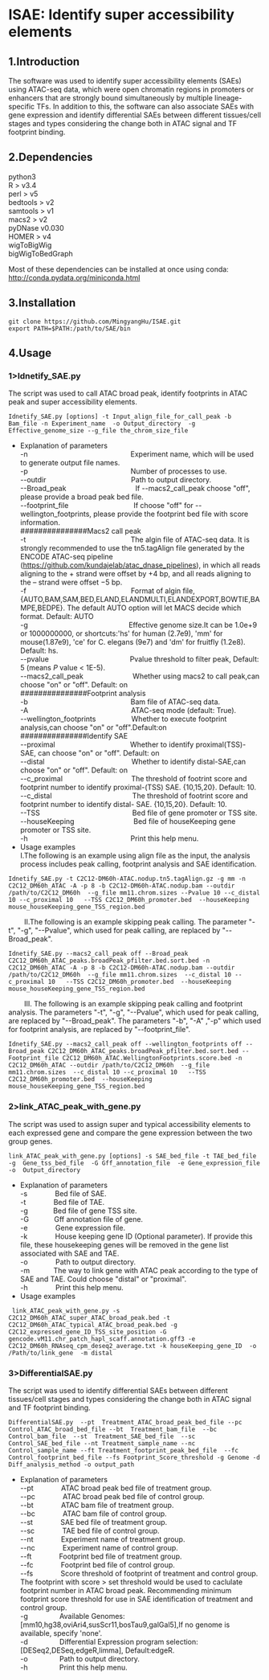 # ISAE: Identify super accessibility elements  

## 1.Introduction  
The software was used to identify super accessibility elements (SAEs) using ATAC-seq data, which were open chromatin regions in promoters or enhancers that are strongly bound simultaneously by multiple lineage-specific TFs. In addition to this, the software can also associate SAEs with gene expression and identify differential SAEs between different tissues/cell stages and types considering the change both in ATAC signal and TF footprint binding.   

## 2.Dependencies  
python3  
R > v3.4  
perl > v5  
bedtools > v2  
samtools > v1  
macs2 > v2  
pyDNase v0.030  
HOMER > v4  
wigToBigWig  
bigWigToBedGraph  

Most of these dependencies can be installed at once using conda: http://conda.pydata.org/miniconda.html  
## 3.Installation  
```
git clone https://github.com/MingyangHu/ISAE.git
export PATH=$PATH:/path/to/SAE/bin
```

## 4.Usage  
### 1>Idnetify_SAE.py  
The script was used to call ATAC broad peak, identify footprints in ATAC peak and super accessibility elements.    
```
Idnetify_SAE.py [options] -t Input_align_file_for_call_peak -b Bam_file -n Experiment_name  -o Output_directory  -g Effective_genome_size --g_file the_chrom_size_file  
```
* Explanation of parameters    
-n&nbsp; &nbsp; &nbsp; &nbsp; &nbsp; &nbsp; &nbsp; &nbsp; &nbsp; &nbsp; &nbsp; &nbsp; &nbsp; &nbsp; &nbsp; &nbsp; &nbsp; &nbsp; &nbsp; &nbsp; &nbsp; &nbsp; &nbsp; &nbsp; &nbsp; &nbsp; Experiment name, which will be used to generate output file names.    
-p&nbsp; &nbsp; &nbsp; &nbsp; &nbsp; &nbsp; &nbsp; &nbsp; &nbsp; &nbsp; &nbsp; &nbsp; &nbsp; &nbsp; &nbsp; &nbsp; &nbsp; &nbsp; &nbsp; &nbsp; &nbsp; &nbsp; &nbsp; &nbsp; &nbsp; &nbsp; Number of processes to use.    
--outdir &nbsp; &nbsp; &nbsp; &nbsp; &nbsp; &nbsp; &nbsp; &nbsp; &nbsp; &nbsp; &nbsp; &nbsp; &nbsp; &nbsp; &nbsp; &nbsp; &nbsp; &nbsp; &nbsp; &nbsp; &nbsp; Path to output directory.    
--Broad_peak &nbsp; &nbsp; &nbsp; &nbsp; &nbsp; &nbsp; &nbsp; &nbsp; &nbsp; &nbsp; &nbsp; &nbsp; &nbsp; &nbsp; &nbsp; &nbsp; &nbsp; If --macs2_call_peak choose "off", please provide a broad peak bed file.    
--footprint_file &nbsp; &nbsp; &nbsp; &nbsp; &nbsp; &nbsp; &nbsp; &nbsp; &nbsp; &nbsp; &nbsp; &nbsp; &nbsp; &nbsp; &nbsp; &nbsp; If choose "off" for --wellington_footprints, please provide the footprint bed file with score information.  
###############Macs2 call peak  
-t &nbsp; &nbsp; &nbsp; &nbsp; &nbsp; &nbsp; &nbsp; &nbsp; &nbsp; &nbsp; &nbsp; &nbsp; &nbsp; &nbsp; &nbsp; &nbsp; &nbsp; &nbsp; &nbsp; &nbsp; &nbsp; &nbsp; &nbsp; &nbsp; &nbsp; &nbsp; The algin file of ATAC-seq data. It is strongly recommended to use the tn5.tagAlign file generated by the ENCODE ATAC-seq pipeline (https://github.com/kundajelab/atac_dnase_pipelines), in which all reads aligning to the + strand were offset by +4 bp, and all reads aligning to the – strand were offset −5 bp.  
-f &nbsp; &nbsp; &nbsp; &nbsp; &nbsp; &nbsp; &nbsp; &nbsp; &nbsp; &nbsp; &nbsp; &nbsp; &nbsp; &nbsp; &nbsp; &nbsp; &nbsp; &nbsp; &nbsp; &nbsp; &nbsp; &nbsp; &nbsp; &nbsp; &nbsp; &nbsp; Format of algin file,{AUTO,BAM,SAM,BED,ELAND,ELANDMULTI,ELANDEXPORT,BOWTIE,BAMPE,BEDPE}. The default AUTO option will let MACS decide which format. Default: AUTO     
-g &nbsp; &nbsp; &nbsp; &nbsp; &nbsp; &nbsp; &nbsp; &nbsp; &nbsp; &nbsp; &nbsp; &nbsp; &nbsp; &nbsp; &nbsp; &nbsp; &nbsp; &nbsp; &nbsp; &nbsp; &nbsp; &nbsp; &nbsp; &nbsp; &nbsp; Effective genome size.It can be 1.0e+9 or 1000000000, or shortcuts:'hs' for human (2.7e9), 'mm' for mouse(1.87e9), 'ce' for C. elegans (9e7) and 'dm' for fruitfly (1.2e8). Default: hs.    
--pvalue &nbsp; &nbsp; &nbsp; &nbsp; &nbsp; &nbsp; &nbsp; &nbsp; &nbsp; &nbsp; &nbsp; &nbsp; &nbsp; &nbsp; &nbsp; &nbsp; &nbsp; &nbsp; &nbsp; &nbsp; Pvalue threshold to filter peak, Default: 5 (means *P* value < 1E-5).    
--macs2_call_peak &nbsp; &nbsp; &nbsp; &nbsp; &nbsp; &nbsp; &nbsp; &nbsp; &nbsp; &nbsp; &nbsp; &nbsp; Whether using macs2 to call peak,can choose "on" or "off". Default: on    
###############Footprint analysis  
-b&nbsp; &nbsp; &nbsp; &nbsp; &nbsp; &nbsp; &nbsp; &nbsp; &nbsp; &nbsp; &nbsp; &nbsp; &nbsp; &nbsp; &nbsp; &nbsp; &nbsp; &nbsp; &nbsp; &nbsp; &nbsp; &nbsp; &nbsp; &nbsp; &nbsp; &nbsp; Bam file of ATAC-seq data.   
-A&nbsp; &nbsp; &nbsp; &nbsp; &nbsp; &nbsp; &nbsp; &nbsp; &nbsp; &nbsp; &nbsp; &nbsp; &nbsp; &nbsp; &nbsp; &nbsp; &nbsp; &nbsp; &nbsp; &nbsp; &nbsp; &nbsp; &nbsp; &nbsp; &nbsp; &nbsp; ATAC-seq mode (default: True).      
--wellington_footprints&nbsp; &nbsp; &nbsp; &nbsp; &nbsp; &nbsp; &nbsp; &nbsp; &nbsp; Whether to execute footprint analysis,can choose "on" or "off".Default:on  
###############Identify SAE  
--proximal&nbsp; &nbsp; &nbsp; &nbsp; &nbsp; &nbsp; &nbsp; &nbsp; &nbsp; &nbsp; &nbsp; &nbsp; &nbsp; &nbsp; &nbsp;  &nbsp; &nbsp; &nbsp;  &nbsp; Whether to identify proximal(TSS)-SAE, can choose "on" or "off". Default: on  
--distal&nbsp; &nbsp; &nbsp; &nbsp; &nbsp; &nbsp; &nbsp; &nbsp; &nbsp; &nbsp; &nbsp; &nbsp; &nbsp; &nbsp; &nbsp; &nbsp; &nbsp; &nbsp;  &nbsp; &nbsp; &nbsp;  &nbsp; Whether to identify distal-SAE,can choose "on" or "off". Default: on  
--c_proximal&nbsp; &nbsp; &nbsp; &nbsp; &nbsp; &nbsp; &nbsp; &nbsp; &nbsp; &nbsp; &nbsp; &nbsp; &nbsp; &nbsp; &nbsp; &nbsp; &ensp; The threshold of footrint score and footprint number to identify proximal-(TSS) SAE. {10,15,20}. Default: 10.   
--c_distal&nbsp; &nbsp; &nbsp; &nbsp; &nbsp; &nbsp; &nbsp; &nbsp; &nbsp; &nbsp; &nbsp; &nbsp; &nbsp; &nbsp; &nbsp; &nbsp; &nbsp; &nbsp; &nbsp; &ensp; The threshold of footrint score and footprint number to identify distal- SAE. {10,15,20}. Default: 10.   
--TSS&nbsp; &nbsp; &nbsp; &nbsp; &nbsp; &nbsp; &nbsp; &nbsp; &nbsp; &nbsp; &nbsp; &nbsp; &nbsp; &nbsp; &nbsp; &nbsp; &nbsp; &nbsp; &nbsp; &nbsp; &nbsp; &nbsp; &ensp; Bed file of gene promoter or TSS site.  
--houseKeeping&nbsp; &nbsp; &nbsp; &nbsp; &nbsp; &nbsp; &nbsp; &nbsp; &nbsp; &nbsp; &nbsp; &nbsp; &nbsp; &nbsp; &nbsp; Bed file of houseKeeping gene promoter or TSS site.  
-h&nbsp; &nbsp; &nbsp; &nbsp; &nbsp; &nbsp; &nbsp; &nbsp; &nbsp; &nbsp; &nbsp; &nbsp; &nbsp; &nbsp; &nbsp; &nbsp; &nbsp; &nbsp; &nbsp; &nbsp; &nbsp; &nbsp; &nbsp; &nbsp; &nbsp; &nbsp; Print this help menu.  
* Usage examples  
I.The following is an example using align file as the input, the analysis process includes peak calling, footprint analysis and SAE identification.  
 ```  
Idnetify_SAE.py -t C2C12-DM60h-ATAC.nodup.tn5.tagAlign.gz -g mm -n C2C12_DM60h_ATAC -A -p 8 -b C2C12-DM60h-ATAC.nodup.bam --outdir /path/to/C2C12_DM60h  --g_file mm11.chrom.sizes --Pvalue 10 --c_distal 10 --c_proximal 10   --TSS C2C12_DM60h_promoter.bed  --houseKeeping mouse_houseKeeping_gene_TSS_region.bed    
 ```  
&nbsp; &nbsp; &nbsp; &nbsp; II.The following is an example skipping peak calling. The parameter "-t", "-g", "--Pvalue", which used for peak calling, are replaced by "--Broad_peak".  
 ``` 
Idnetify_SAE.py --macs2_call_peak off --Broad_peak C2C12_DM60h_ATAC_peaks.broadPeak_pfilter.bed.sort.bed -n C2C12_DM60h_ATAC -A -p 8 -b C2C12-DM60h-ATAC.nodup.bam --outdir /path/to/C2C12_DM60h  --g_file mm11.chrom.sizes  --c_distal 10 --c_proximal 10   --TSS C2C12_DM60h_promoter.bed  --houseKeeping mouse_houseKeeping_gene_TSS_region.bed   
 ``` 
 &nbsp; &nbsp; &nbsp; &nbsp; III. The following is an example skipping peak calling and footprint analysis. The parameters "-t", "-g", "--Pvalue", which used for peak calling, are replaced by "--Broad_peak". The parameters "-b", "-A" ,"-p" which used for footprint analysis, are replaced by "--footprint_file". 
 ```
 Idnetify_SAE.py --macs2_call_peak off --wellington_footprints off --Broad_peak C2C12_DM60h_ATAC_peaks.broadPeak_pfilter.bed.sort.bed --Footprint_file C2C12_DM60h_ATAC.WellingtonFootprints.score.bed -n C2C12_DM60h_ATAC --outdir /path/to/C2C12_DM60h  --g_file mm11.chrom.sizes  --c_distal 10 --c_proximal 10   --TSS C2C12_DM60h_promoter.bed  --houseKeeping mouse_houseKeeping_gene_TSS_region.bed
 ```
### 2>link_ATAC_peak_with_gene.py  
The script was used to assign super and typical accessibility elements to each expressed gene and compare the gene expression between the two group genes.    
```
link_ATAC_peak_with_gene.py [options] -s SAE_bed_file -t TAE_bed_file -g  Gene_tss_bed_file  -G Gff_annotation_file  -e Gene_expression_file -o  Output_directory
```
* Explanation of parameters  
-s&nbsp; &nbsp; &nbsp; &nbsp; &nbsp; &nbsp; &nbsp;  Bed file of SAE.  
-t&nbsp; &nbsp; &nbsp; &nbsp; &nbsp; &nbsp; &nbsp;  Bed file of TAE.  
-g&nbsp; &nbsp; &nbsp; &nbsp; &nbsp; &ensp; Bed file of gene TSS site.  
-G&nbsp; &nbsp; &nbsp; &nbsp; &nbsp; &ensp; Gff annotation file of gene.  
-e&nbsp; &nbsp; &nbsp; &nbsp; &nbsp; &nbsp; &nbsp;  Gene expression file.  
-k&nbsp; &nbsp; &nbsp; &nbsp; &nbsp; &nbsp; &nbsp;  House keeping gene ID (Optional parameter). If provide this file, these housekeeping genes will be removed in the gene list associated with SAE and TAE.  
-o&nbsp; &nbsp; &nbsp; &nbsp; &nbsp; &nbsp; &nbsp;  Path to output directory.   
-m&nbsp; &nbsp; &nbsp; &nbsp; &nbsp; &nbsp; The way to link gene with ATAC peak according to the type of SAE and TAE. Could choose "distal" or "proximal".  
-h&nbsp; &nbsp; &nbsp; &nbsp; &nbsp; &nbsp; &nbsp;  Print this help menu.  
* Usage examples  
```
 link_ATAC_peak_with_gene.py -s C2C12_DM60h_ATAC_super_ATAC_broad_peak.bed -t C2C12_DM60h_ATAC_typical_ATAC_broad_peak.bed -g C2C12_expressed_gene_ID_TSS_site_position -G gencode.vM11.chr_patch_hapl_scaff.annotation.gff3 -e C2C12_DM60h_RNAseq_cpm_deseq2_average.txt -k houseKeeping_gene_ID  -o /Path/to/link_gene  -m distal
```
### 3>DifferentialSAE.py  
The script was used to identify differential SAEs between different tissues/cell stages and types considering the change both in ATAC signal and TF footprint binding.     
```
DifferentialSAE.py  --pt  Treatment_ATAC_broad_peak_bed_file --pc   Control_ATAC_broad_bed_file --bt  Treatment_bam_file  --bc  Control_bam_file  --st  Treatment_SAE_bed_file  --sc  Control_SAE_bed_file --nt Treatment_sample_name --nc Control_sample_name --ft Treatment_footprint_peak_bed_file  --fc Control_footprint_bed_file --fs Footprint_Score_threshold -g Genome -d Diff_analysis_method -o output_path  
```
* Explanation of parameters  
--pt&nbsp; &nbsp; &nbsp; &nbsp; &nbsp; &nbsp; &nbsp;   ATAC broad peak bed file of treatment group.    
--pc&nbsp; &nbsp; &nbsp; &nbsp; &nbsp; &nbsp; &nbsp;   ATAC broad peak bed file of control group.    
--bt&nbsp; &nbsp; &nbsp; &nbsp; &nbsp; &nbsp; &nbsp;   ATAC bam file of treatment group.    
--bc&nbsp; &nbsp; &nbsp; &nbsp; &nbsp; &nbsp; &nbsp;   ATAC bam file of control group.    
--st&nbsp; &nbsp; &nbsp; &nbsp; &nbsp; &nbsp; &nbsp;   SAE bed file of treatment group.  
--sc&nbsp; &nbsp; &nbsp; &nbsp; &nbsp; &nbsp; &nbsp;   TAE bed file of control group.   
--nt&nbsp; &nbsp; &nbsp; &nbsp; &nbsp; &nbsp; &nbsp;   Experiment name of treatment group.      
--nc&nbsp; &nbsp; &nbsp; &nbsp; &nbsp; &nbsp; &nbsp;   Experiment name of control group.    
--ft&nbsp; &nbsp; &nbsp; &nbsp; &nbsp; &nbsp; &nbsp;   Footprint bed file of treatment group.    
--fc&nbsp; &nbsp; &nbsp; &nbsp; &nbsp; &nbsp; &nbsp;   Footprint bed file of control group.    
--fs&nbsp; &nbsp; &nbsp; &nbsp; &nbsp; &nbsp; &nbsp;   Score threshold of footprint of treatment and control group. The footprint with score > set threshold would be used to caclulate footprint number in ATAC broad peak. Recommending minimum footprint score threshold for use in SAE identification of treatment and control group.  
-g&nbsp; &nbsp; &nbsp; &nbsp; &nbsp; &nbsp; &nbsp; &nbsp;  Available Genomes:[mm10,hg38,oviAri4,susScr11,bosTau9,galGal5],If no genome is available, specify 'none'.    
-d&nbsp; &nbsp; &nbsp; &nbsp; &nbsp; &nbsp; &nbsp; &nbsp;  Differential Expression program selection:[DESeq2,DESeq,edgeR,limma], Default:edgeR.    
-o&nbsp; &nbsp; &nbsp; &nbsp; &nbsp; &nbsp; &nbsp; &nbsp;   Path to output directory.  
-h&nbsp; &nbsp; &nbsp; &nbsp; &nbsp; &nbsp; &nbsp; &nbsp;   Print this help menu.  
